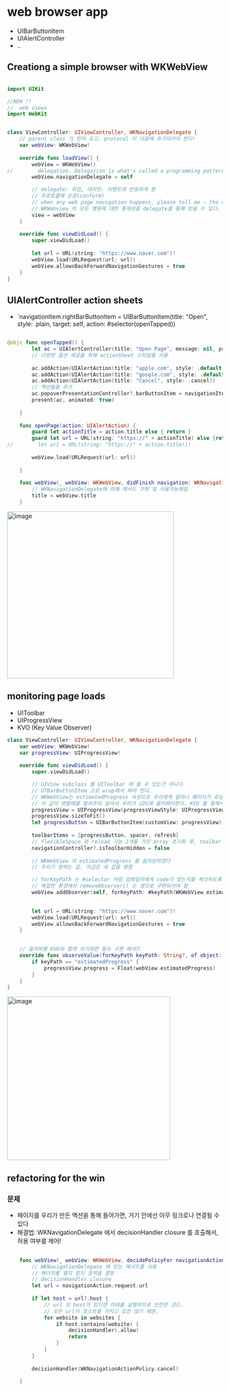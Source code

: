 
# web browser app

- UIBarButtonItem
- UIAlertController
- ..

## Creationg a simple browser with WKWebView

```swift

import UIKit

//NEW !!
//  web views
import WebKit


class ViewController: UIViewController, WKNavigationDelegate {
    // parent class 가 먼저 오고, protocol 이 다음에 추가되어야 한다!
    var webView: WKWebView!
    
    override func loadView() {
        webView = WKWebView()
//        delegation. Delegation is what's called a programming pattern – a way of writing code – and it's used extensively in iOS. And for good reason: it's easy to understand, easy to use, and extremely flexible.
        webView.navigationDelegate = self

        // delegate: 위임, 대리인. 이벤트에 반응하게 함
        // 프로토콜에 순응(conform)
        // when any web page navigation happens, please tell me – the current view controller.
        // WKWebview 의 모든 행동에 대한 통제권을 delegate를 통해 얻을 수 있다.
        view = webView
    }
    
    override func viewDidLoad() {
        super.viewDidLoad()
        
        let url = URL(string: "https://www.naver.com")!
        webView.load(URLRequest(url: url))
        webView.allowsBackForwardNavigationGestures = true
    }
}

```

## UIAlertController action sheets
- `navigationItem.rightBarButtonItem = UIBarButtonItem(title: "Open", style: .plain, target: self, action: #selector(openTapped))
```swift

@objc func openTapped() {
        let ac = UIAlertController(title: "Open Page", message: nil, preferredStyle: .actionSheet)
        // 다양한 옵션 제공을 위해 actionSheet 스타일을 사용 
    
        ac.addAction(UIAlertAction(title: "apple.com", style: .default, handler: openPage))
        ac.addAction(UIAlertAction(title: "google.com", style: .default, handler: openPage))
        ac.addAction(UIAlertAction(title: "Cancel", style: .cancel))
        // 액션들을 추가
        ac.popoverPresentationController?.barButtonItem = navigationItem.rightBarButtonItem
        present(ac, animated: true)
        
    }
    
    func openPage(action: UIAlertAction) {
        guard let actionTitle = action.title else { return }
        guard let url = URL(string: "https://" + actionTitle) else {return}
//        let url = URL(string: "https://" + action.title!)!
        
        webView.load(URLRequest(url: url))
        
    }
    
    func webView(_ webView: WKWebView, didFinish navigation: WKNavigation!) {
        // WKNavigationDelegate에 의해 메서드 구현 및 사용가능해짐
        title = webView.title
    }

```

<img width="389" alt="image" src="https://github.com/100DaysOfSwift/100-days-of-swift/assets/40600306/eb2f2e08-d93d-453a-b780-c53bf3937a71">


## monitoring page loads

- UIToolbar
- UIProgressView
- KVO (Key Value Observer)

```swift
class ViewController: UIViewController, WKNavigationDelegate {
    var webView: WKWebView!
    var progressView: UIProgressView!
    
    override func viewDidLoad() {
        super.viewDidLoad()

        // UIView subclass 를 UIToolbar 에 쓸 수 있는건 아니다.
        // UTBarButtonItem 으로 wrap해서 써야 한다.
        // WKWebView는 estimatedProgress 속성으로 우리에게 얼마나 페이지가 로딩되었나 알려주지만, WKNavigationDelegate는
        // 이 값이 변할떄를 알려주지 않아서 우리가 iOS에 물어봐야한다. KVO 를 통해서.
        progressView = UIProgressView(progressViewStyle: UIProgressView.Style.default)
        progressView.sizeToFit()
        let progressButton = UIBarButtonItem(customView: progressView)
        
        toolbarItems = [progressButton, spacer, refresh]
        // flexibleSpace 와 reload 기능 2개를 가진 array 초기화 후, toolbar 를 보이도록 함
        navigationController?.isToolbarHidden = false
        
        // WKWebView 의 estimatedProgress 를 옵저빙하겠다
        // 우리가 원하는 값. 지금은 새 값을 원함

        // forKeyPath 는 #selector 처럼 컴파일러에게 code가 맞는지를 체크하도록 함
        // 복잡한 환경에선 removeObserver() 는 쌍으로 구현되어야 함  
        webView.addObserver(self, forKeyPath: #keyPath(WKWebView.estimatedProgress), options: .new, context: nil)

        
        let url = URL(string: "https://www.naver.com")!
        webView.load(URLRequest(url: url))
        webView.allowsBackForwardNavigationGestures = true
    }

    
    // 옵저버를 KVO와 함께 쓰기위한 필수 구현 메서드
    override func observeValue(forKeyPath keyPath: String?, of object: Any?, change: [NSKeyValueChangeKey : Any]?, context: UnsafeMutableRawPointer?) {
        if keyPath == "estimatedProgress" {
            progressView.progress = Float(webView.estimatedProgress)
        }
    }
}


```

<img width="381" alt="image" src="https://github.com/100DaysOfSwift/100-days-of-swift/assets/40600306/092a3204-761c-411b-ba4b-2655bad9402b">


## refactoring for the win

### 문제

- 페이지를 우리가 만든 액션을 통해 들어가면, 거기 안에선 아무 링크로나 연결될 수 있다
- 해결법: WKNavigationDelegate 에서 decisionHandler closure 를 호출해서, 허용 여부를 제어!

```swift
      
    func webView(_ webView: WKWebView, decidePolicyFor navigationAction: WKNavigationAction, decisionHandler: @escaping (WKNavigationActionPolicy) -> Void) {
        // WKNavigationDelegate 에 있는 메서드를 사용
        // 페이지를 열지 말지 정책을 결정
        // decisionHandler closure
        let url = navigationAction.request.url
        
        if let host = url?.host {
            // url 의 host가 있다면 아래를 실행하므로 안전한 코드.
            // 모든 url이 호스트를 가지고 있진 않기 때문.
            for website in websites {
                if host.contains(website) {
                    decisionHandler(.allow)
                    return
                }
            }
        }
        
        decisionHandler(WKNavigationActionPolicy.cancel)
        
    }
```
